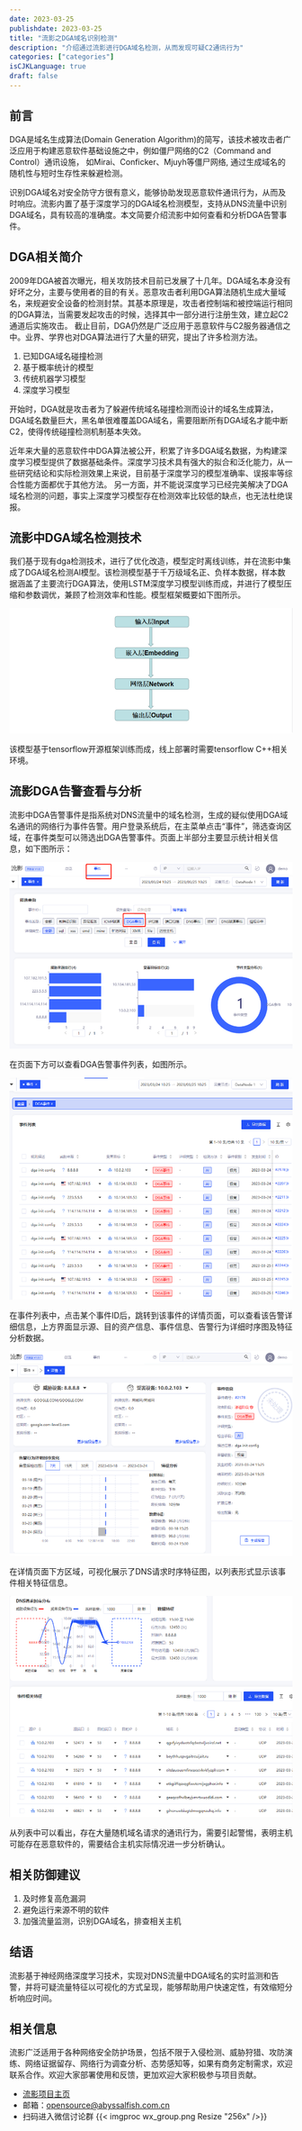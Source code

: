 ```yaml
---
date: 2023-03-25
publishdate: 2023-03-25
title: "流影之DGA域名识别检测"
description: "介绍通过流影进行DGA域名检测，从而发现可疑C2通讯行为"
categories: ["categories"]
isCJKLanguage: true
draft: false
---
```


## 前言
DGA是域名生成算法(Domain Generation Algorithm)的简写，该技术被攻击者广泛应用于构建恶意软件基础设施之中，例如僵尸网络的C2（Command and Control）通讯设施， 如Mirai、Conficker、Mjuyh等僵尸网络, 通过生成域名的随机性与短时生存性来躲避检测。

识别DGA域名对安全防守方很有意义，能够协助发现恶意软件通讯行为，从而及时响应。流影内置了基于深度学习的DGA域名检测模型，支持从DNS流量中识别DGA域名，具有较高的准确度。本文简要介绍流影中如何查看和分析DGA告警事件。 

## DGA相关简介

2009年DGA被首次曝光，相关攻防技术目前已发展了十几年。DGA域名本身没有好坏之分，主要与使用者的目的有关。恶意攻击者利用DGA算法随机生成大量域名，来规避安全设备的检测封禁。其基本原理是，攻击者控制端和被控端运行相同的DGA算法，当需要发起攻击的时候，选择其中一部分进行注册生效，建立起C2通道后实施攻击。
截止目前，DGA仍然是广泛应用于恶意软件与C2服务器通信之中。业界、学界也对DGA算法进行了大量的研究，提出了许多检测方法。

1. 已知DGA域名碰撞检测
2. 基于概率统计的模型
3. 传统机器学习模型
4. 深度学习模型

开始时，DGA就是攻击者为了躲避传统域名碰撞检测而设计的域名生成算法，DGA域名数量巨大，黑名单很难覆盖DGA域名，需要阻断所有DGA域名才能中断C2，使得传统碰撞检测机制基本失效。

近年来大量的恶意软件中DGA算法被公开，积累了许多DGA域名数据，为构建深度学习模型提供了数据基础条件。深度学习技术具有强大的拟合和泛化能力，从一些研究结论和实际检测效果上来说，目前基于深度学习的模型准确率、误报率等综合性能方面都优于其他方法。
另一方面，并不能说深度学习已经完美解决了DGA域名检测的问题，事实上深度学习模型存在检测效率比较低的缺点，也无法杜绝误报。

## 流影中DGA域名检测技术
我们基于现有dga检测技术，进行了优化改造，模型定时离线训练，并在流影中集成了DGA域名检测AI模型。该检测模型基于千万级域名正、负样本数据，样本数据涵盖了主要流行DGA算法，使用LSTM深度学习模型训练而成，并进行了模型压缩和参数调优，兼顾了检测效率和性能。模型框架概要如下图所示。

![dga](./dga_0.png)

该模型基于tensorflow开源框架训练而成，线上部署时需要tensorflow C++相关环境。

## 流影DGA告警查看与分析
流影中DGA告警事件是指系统对DNS流量中的域名检测，生成的疑似使用DGA域名通讯的网络行为事件告警。用户登录系统后，在主菜单点击“事件”，筛选查询区域，在事件类型可以筛选出DGA告警事件。页面上半部分主要显示统计相关信息，如下图所示：

![dga1](./dga_1.png)

在页面下方可以查看DGA告警事件列表，如图所示。

![dga2](./dga_2.png)

在事件列表中，点击某个事件ID后，跳转到该事件的详情页面，可以查看该告警详细信息，上方界面显示源、目的资产信息、事件信息、告警行为详细时序图及特征分析数据。

![dga3](./dga_3.png)

在详情页面下方区域，可视化展示了DNS请求时序特征图，以列表形式显示该事件相关特征信息。

![dga4](./dga_4.png)

从列表中可以看出，存在大量随机域名请求的通讯行为，需要引起警惕，表明主机可能存在恶意软件的，需要结合主机实际情况进一步分析确认。

## 相关防御建议
1. 及时修复高危漏洞
2. 避免运行来源不明的软件
3. 加强流量监测，识别DGA域名，排查相关主机


## 结语
流影基于神经网络深度学习技术，实现对DNS流量中DGA域名的实时监测和告警，并将可疑流量特征以可视化的方式呈现，能够帮助用户快速定性，有效缩短分析响应时间。

## 相关信息
流影广泛适用于各种网络安全防护场景，包括不限于入侵检测、威胁狩猎、攻防演练、网络证据留存、网络行为调查分析、态势感知等，如果有商务定制需求，欢迎联系合作。欢迎大家部署使用和反馈，更加欢迎大家积极参与项目贡献。
- [流影项目主页](https://abyssalfish-os.github.io/)
- 邮箱：opensource@abyssalfish.com.cn
- 扫码进入微信讨论群
{{< imgproc wx_group.png Resize "256x" />}}
